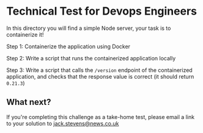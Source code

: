 # Technical Test for Devops Engineers

In this directory you will find a simple Node server, your task is to containerize it!

Step 1: Containerize the application using Docker

Step 2: Write a script that runs the containerized application locally

Step 3: Write a script that calls the `/version` endpoint of the containerized application, and checks that the response value is correct (it should return `0.21.3`)

## What next?

If you're completing this challenge as a take-home test, please email a link to your solution to jack.stevens@news.co.uk

